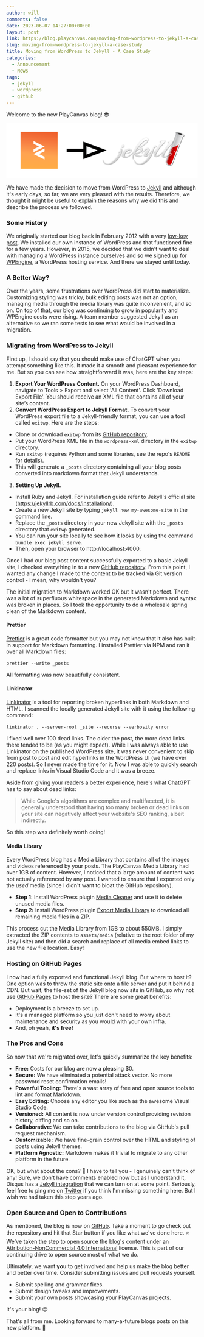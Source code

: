 ```yaml
---
author: will
comments: false
date: 2023-06-07 14:27:00+00:00
layout: post
link: https://blog.playcanvas.com/moving-from-wordpress-to-jekyll-a-case-study/
slug: moving-from-wordpress-to-jekyll-a-case-study
title: Moving from WordPress to Jekyll - A Case Study
categories:
  - Announcement
  - News
tags:
  - jekyll
  - wordpress
  - github
---
```


Welcome to the new PlayCanvas blog! 😎

![PlayCanvas To Jekyll](/assets/media/playcanvas-to-jekyll.png)

We have made the decision to move from WordPress to [Jekyll](https://jekyllrb.com/) and although it's early days, so far, we are very pleased with the results. Therefore, we thought it might be useful to explain the reasons why we did this and describe the process we followed.

### Some History

We originally started our blog back in February 2012 with a very [low-key post](https://blog.playcanvas.com/hello-world/). We installed our own instance of WordPress and that functioned fine for a few years. However, in 2015, we decided that we didn't want to deal with managing a WordPress instance ourselves and so we signed up for [WPEngine](https://wpengine.com/), a WordPress hosting service. And there we stayed until today.

### A Better Way?

Over the years, some frustrations over WordPress did start to materialize. Customizing styling was tricky, bulk editing posts was not an option, managing media through the media library was quite inconvenient, and so on. On top of that, our blog was continuing to grow in popularity and WPEngine costs were rising. A team member suggested Jekyll as an alternative so we ran some tests to see what would be involved in a migration.

### Migrating from WordPress to Jekyll

First up, I should say that you should make use of ChatGPT when you attempt something like this. It made it a smooth and pleasant experience for me. But so you can see how straightforward it was, here are the key steps:

1. **Export Your WordPress Content.** On your WordPress Dashboard, navigate to Tools > Export and select 'All Content'. Click 'Download Export File'. You should receive an XML file that contains all of your site’s content.
2. **Convert WordPress Export to Jekyll Format.** To convert your WordPress export file to a Jekyll-friendly format, you can use a tool called `exitwp`. Here are the steps:
  - Clone or download `exitwp` from its [GitHub repository](https://github.com/thomasf/exitwp).
  - Put your WordPress XML file in the `wordpress-xml` directory in the `exitwp` directory.
  - Run `exitwp` (requires Python and some libraries, see the repo's `README` for details).
  - This will generate a `_posts` directory containing all your blog posts converted into markdown format that Jekyll understands.
3. **Setting Up Jekyll.**
  - Install Ruby and Jekyll. For installation guide refer to Jekyll's official site (https://jekyllrb.com/docs/installation/).
  - Create a new Jekyll site by typing `jekyll new my-awesome-site` in the command line.
  - Replace the `_posts` directory in your new Jekyll site with the `_posts` directory that `exitwp` generated.
  - You can run your site locally to see how it looks by using the command `bundle exec jekyll serve`.
  - Then, open your browser to http://localhost:4000.

Once I had our blog post content successfully exported to a basic Jekyll site, I checked everything in to a new [GitHub repository](https://github.com/playcanvas/blog). From this point, I wanted any change I made to the content to be tracked via Git version control - I mean, why wouldn't you?

The initial migration to Markdown worked OK but it wasn't perfect. There was a lot of superfluous whitespace in the generated Markdown and syntax was broken in places. So I took the opportunity to do a wholesale spring clean of the Markdown content.

#### Prettier

[Prettier](https://prettier.io/) is a great code formatter but you may not know that it also has built-in support for Markdown formatting. I installed Prettier via NPM and ran it over all Markdown files:

```shell
prettier --write _posts
```

All formatting was now beautifully consistent.

#### Linkinator

[Linkinator](https://github.com/JustinBeckwith/linkinator) is a tool for reporting broken hyperlinks in both Markdown and HTML. I scanned the locally generated Jekyll site with it using the following command:

```shell
linkinator . --server-root _site --recurse --verbosity error
```

I fixed well over 100 dead links. The older the post, the more dead links there tended to be (as you might expect). While I was always able to use Linkinator on the published WordPress site, it was never convenient to skip from post to post and edit hyperlinks in the WordPress UI (we have over 220 posts). So I never made the time for it. Now I was able to quickly search and replace links in Visual Studio Code and it was a breeze.

Aside from giving your readers a better experience, here's what ChatGPT has to say about dead links:

> While Google's algorithms are complex and multifaceted, it is generally understood that having too many broken or dead links on your site can negatively affect your website's SEO ranking, albeit indirectly.

So this step was definitely worth doing!

#### Media Library

Every WordPress blog has a Media Library that contains all of the images and videos referenced by your posts. The PlayCanvas Media Library had over 1GB of content. However, I noticed that a large amount of content was not actually referenced by any post. I wanted to ensure that I exported only the _used_ media (since I didn't want to bloat the GitHub repository).

- **Step 1:** Install WordPress plugin [Media Cleaner](https://wordpress.org/plugins/media-cleaner/) and use it to delete unused media files.
- **Step 2:** Install WordPress plugin [Export Media Library](https://wordpress.org/plugins/export-media-library/) to download all remaining media files in a ZIP.

This process cut the Media Library from 1GB to about 550MB. I simply extracted the ZIP contents to `assets/media` (relative to the root folder of my Jekyll site) and then did a search and replace of all media embed links to use the new file location. Easy!

### Hosting on GitHub Pages

I now had a fully exported and functional Jekyll blog. But where to host it? One option was to throw the static site onto a file server and put it behind a CDN. But wait, the file-set of the Jekyll blog now sits in GitHub, so why not use [GitHub Pages](https://pages.github.com/) to host the site? There are some great benefits:

- Deployment is a breeze to set up.
- It's a managed platform so you just don't need to worry about maintenance and security as you would with your own infra.
- And, oh yeah, **it's free!**

### The Pros and Cons

So now that we're migrated over, let's quickly summarize the key benefits:

- **Free:** Costs for our blog are now a pleasing $0.
- **Secure:** We have eliminated a potential attack vector. No more password reset confirmation emails!
- **Powerful Tooling:** There's a vast array of free and open source tools to lint and format Markdown.
- **Easy Editing:** Choose any editor you like such as the awesome Visual Studio Code.
- **Versioned:** All content is now under version control providing revision history, diffing and so on.
- **Collaborative:** We can take contributions to the blog via GitHub's pull request mechanism.
- **Customizable:** We have fine-grain control over the HTML and styling of posts using Jekyll themes.
- **Platform Agnostic:** Markdown makes it trivial to migrate to any other platform in the future.

OK, but what about the cons? 🤔 I have to tell you - I genuinely can't think of any! Sure, we don't have comments enabled now but as I understand it, Disqus has a [Jekyll integration](https://help.disqus.com/en/articles/1935528-jekyll-installation-instructions) that we can turn on at some point. Seriously, feel free to ping me on [Twitter](https://twitter.com/willeastcott/) if you think I'm missing something here. But I wish we had taken this step years ago.

### Open Source and Open to Contributions

As mentioned, the blog is now on [GitHub](https://github.com/playcanvas/blog). Take a moment to go check out the repository and hit that Star button if you like what we've done here. ⭐ We've taken the step to open source the blog's content under an [Attribution-NonCommercial 4.0 International](https://github.com/playcanvas/blog/blob/main/LICENSE.md) license. This is part of our continuing drive to open source most of what we do.

Ultimately, we want **you** to get involved and help us make the blog better and better over time. Consider submitting issues and pull requests yourself.

- Submit spelling and grammar fixes.
- Submit design tweaks and improvements.
- Submit your own posts showcasing your PlayCanvas projects.

It's your blog! 😊

That's all from me. Looking forward to many-a-future blogs posts on this new platform. 👋


